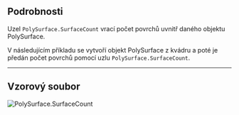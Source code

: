 ## Podrobnosti
Uzel `PolySurface.SurfaceCount` vrací počet povrchů uvnitř daného objektu PolySurface.

V následujícím příkladu se vytvoří objekt PolySurface z kvádru a poté je předán počet povrchů pomocí uzlu `PolySurface.SurfaceCount`.
___
## Vzorový soubor

![PolySurface.SurfaceCount](./Autodesk.DesignScript.Geometry.PolySurface.SurfaceCount_img.jpg)
